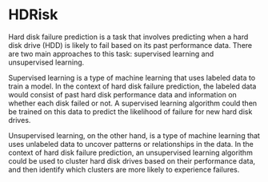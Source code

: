 # HDRisk

Hard disk failure prediction is a task that involves predicting when a hard disk drive (HDD) is likely to fail based on its past performance data. There are two main approaches to this task: supervised learning and unsupervised learning.

Supervised learning is a type of machine learning that uses labeled data to train a model. In the context of hard disk failure prediction, the labeled data would consist of past hard disk performance data and information on whether each disk failed or not. A supervised learning algorithm could then be trained on this data to predict the likelihood of failure for new hard disk drives.

Unsupervised learning, on the other hand, is a type of machine learning that uses unlabeled data to uncover patterns or relationships in the data. In the context of hard disk failure prediction, an unsupervised learning algorithm could be used to cluster hard disk drives based on their performance data, and then identify which clusters are more likely to experience failures.
